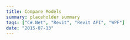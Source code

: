 ```yaml
---
title: Compare Models
summary: placeholder summary
tags: ["C#.Net", "Revit", "Revit API", "WPF"]
date: "2015-07-13"
---
```


